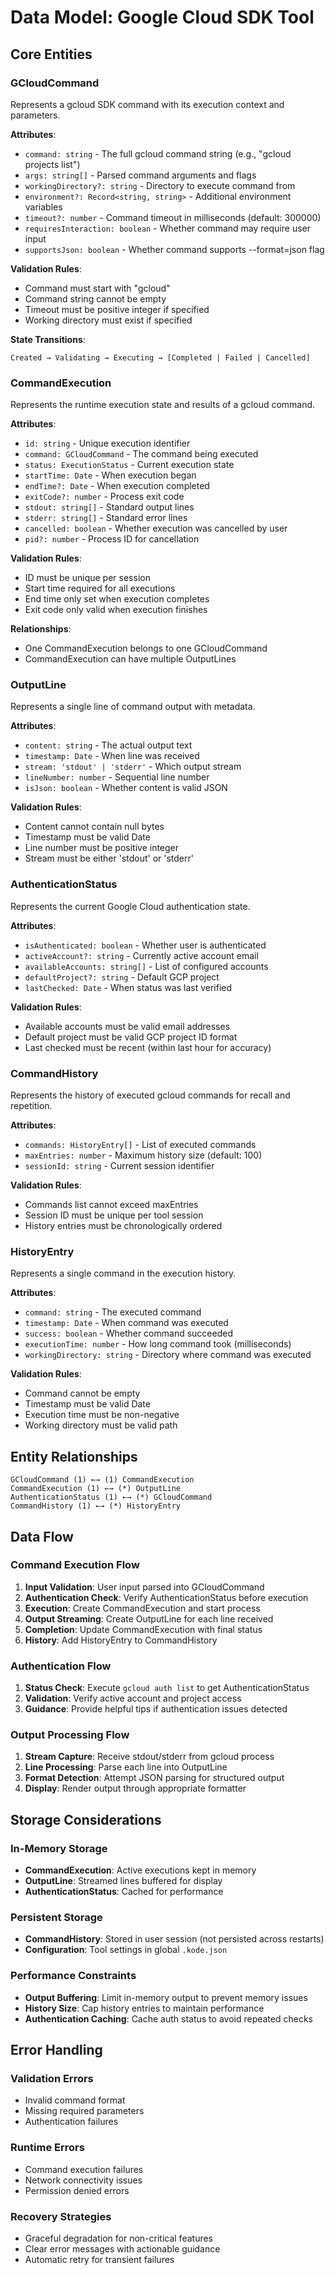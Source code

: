 # Data Model: Google Cloud SDK Tool

## Core Entities

### GCloudCommand
Represents a gcloud SDK command with its execution context and parameters.

**Attributes**:
- `command: string` - The full gcloud command string (e.g., "gcloud projects list")
- `args: string[]` - Parsed command arguments and flags
- `workingDirectory?: string` - Directory to execute command from
- `environment?: Record<string, string>` - Additional environment variables
- `timeout?: number` - Command timeout in milliseconds (default: 300000)
- `requiresInteraction: boolean` - Whether command may require user input
- `supportsJson: boolean` - Whether command supports --format=json flag

**Validation Rules**:
- Command must start with "gcloud"
- Command string cannot be empty
- Timeout must be positive integer if specified
- Working directory must exist if specified

**State Transitions**:
```
Created → Validating → Executing → [Completed | Failed | Cancelled]
```

### CommandExecution
Represents the runtime execution state and results of a gcloud command.

**Attributes**:
- `id: string` - Unique execution identifier
- `command: GCloudCommand` - The command being executed
- `status: ExecutionStatus` - Current execution state
- `startTime: Date` - When execution began
- `endTime?: Date` - When execution completed
- `exitCode?: number` - Process exit code
- `stdout: string[]` - Standard output lines
- `stderr: string[]` - Standard error lines
- `cancelled: boolean` - Whether execution was cancelled by user
- `pid?: number` - Process ID for cancellation

**Validation Rules**:
- ID must be unique per session
- Start time required for all executions
- End time only set when execution completes
- Exit code only valid when execution finishes

**Relationships**:
- One CommandExecution belongs to one GCloudCommand
- CommandExecution can have multiple OutputLines

### OutputLine
Represents a single line of command output with metadata.

**Attributes**:
- `content: string` - The actual output text
- `timestamp: Date` - When line was received
- `stream: 'stdout' | 'stderr'` - Which output stream
- `lineNumber: number` - Sequential line number
- `isJson: boolean` - Whether content is valid JSON

**Validation Rules**:
- Content cannot contain null bytes
- Timestamp must be valid Date
- Line number must be positive integer
- Stream must be either 'stdout' or 'stderr'

### AuthenticationStatus
Represents the current Google Cloud authentication state.

**Attributes**:
- `isAuthenticated: boolean` - Whether user is authenticated
- `activeAccount?: string` - Currently active account email
- `availableAccounts: string[]` - List of configured accounts
- `defaultProject?: string` - Default GCP project
- `lastChecked: Date` - When status was last verified

**Validation Rules**:
- Available accounts must be valid email addresses
- Default project must be valid GCP project ID format
- Last checked must be recent (within last hour for accuracy)

### CommandHistory
Represents the history of executed gcloud commands for recall and repetition.

**Attributes**:
- `commands: HistoryEntry[]` - List of executed commands
- `maxEntries: number` - Maximum history size (default: 100)
- `sessionId: string` - Current session identifier

**Validation Rules**:
- Commands list cannot exceed maxEntries
- Session ID must be unique per tool session
- History entries must be chronologically ordered

### HistoryEntry
Represents a single command in the execution history.

**Attributes**:
- `command: string` - The executed command
- `timestamp: Date` - When command was executed
- `success: boolean` - Whether command succeeded
- `executionTime: number` - How long command took (milliseconds)
- `workingDirectory: string` - Directory where command was executed

**Validation Rules**:
- Command cannot be empty
- Timestamp must be valid Date
- Execution time must be non-negative
- Working directory must be valid path

## Entity Relationships

```
GCloudCommand (1) ←→ (1) CommandExecution
CommandExecution (1) ←→ (*) OutputLine
AuthenticationStatus (1) ←→ (*) GCloudCommand
CommandHistory (1) ←→ (*) HistoryEntry
```

## Data Flow

### Command Execution Flow
1. **Input Validation**: User input parsed into GCloudCommand
2. **Authentication Check**: Verify AuthenticationStatus before execution
3. **Execution**: Create CommandExecution and start process
4. **Output Streaming**: Create OutputLine for each line received
5. **Completion**: Update CommandExecution with final status
6. **History**: Add HistoryEntry to CommandHistory

### Authentication Flow
1. **Status Check**: Execute `gcloud auth list` to get AuthenticationStatus
2. **Validation**: Verify active account and project access
3. **Guidance**: Provide helpful tips if authentication issues detected

### Output Processing Flow
1. **Stream Capture**: Receive stdout/stderr from gcloud process
2. **Line Processing**: Parse each line into OutputLine
3. **Format Detection**: Attempt JSON parsing for structured output
4. **Display**: Render output through appropriate formatter

## Storage Considerations

### In-Memory Storage
- **CommandExecution**: Active executions kept in memory
- **OutputLine**: Streamed lines buffered for display
- **AuthenticationStatus**: Cached for performance

### Persistent Storage
- **CommandHistory**: Stored in user session (not persisted across restarts)
- **Configuration**: Tool settings in global `.kode.json`

### Performance Constraints
- **Output Buffering**: Limit in-memory output to prevent memory issues
- **History Size**: Cap history entries to maintain performance
- **Authentication Caching**: Cache auth status to avoid repeated checks

## Error Handling

### Validation Errors
- Invalid command format
- Missing required parameters
- Authentication failures

### Runtime Errors
- Command execution failures
- Network connectivity issues
- Permission denied errors

### Recovery Strategies
- Graceful degradation for non-critical features
- Clear error messages with actionable guidance
- Automatic retry for transient failures
